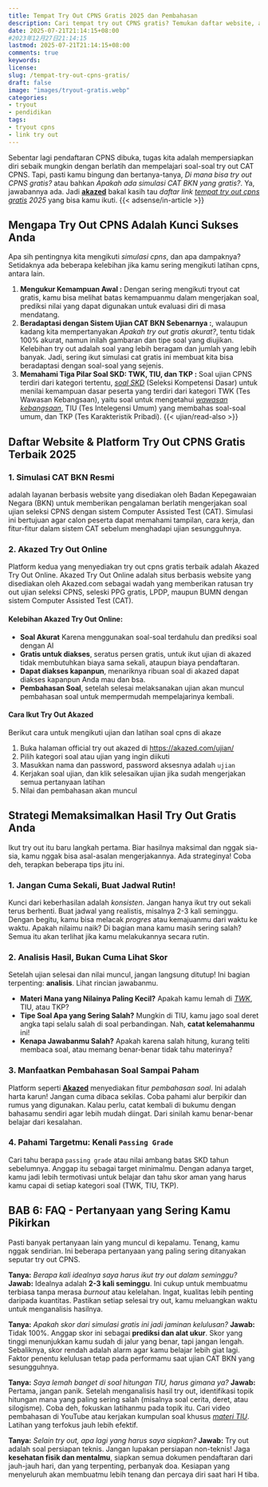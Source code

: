 ```yaml
---
title: Tempat Try Out CPNS Gratis 2025 dan Pembahasan
description: Cari tempat try out CPNS gratis? Temukan daftar website, aplikasi, dan link download soal SKD CPNS 2025 gratis lengkap dengan pembahasan. Mulai persiapanmu sekarang!
date: 2025-07-21T21:14:15+08:00 
#2023年12月27日21:14:15
lastmod: 2025-07-21T21:14:15+08:00 
comments: true
keywords: 
license: 
slug: /tempat-try-out-cpns-gratis/
draft: false 
image: "images/tryout-gratis.webp"
categories:
- tryout
- pendidikan
tags:
- tryout cpns
- link try out
---
```


Sebentar lagi pendaftaran CPNS dibuka, tugas kita adalah mempersiapkan diri sebaik mungkin dengan berlatih dan mempelajari soal-soal try out CAT CPNS. Tapi, pasti kamu bingung dan bertanya-tanya, *Di mana bisa try out CPNS gratis?* atau bahkan *Apakah ada simulasi CAT BKN yang gratis?*. Ya, jawabannya ada. Jadi **[akazed](/)** bakal kasih tau *daftar link [tempat try out cpns gratis](/tempat-try-out-cpns-gratis/) 2025* yang bisa kamu ikuti.
{{< adsense/in-article >}}

## Mengapa Try Out CPNS Adalah Kunci Sukses Anda
Apa sih pentingnya kita mengikuti *simulasi cpns*, dan apa dampaknya? Setidaknya ada beberapa kelebihan jika kamu sering mengikuti latihan cpns, antara lain.
1. **Mengukur Kemampuan Awal :** Dengan sering mengikuti tryout cat gratis, kamu bisa melihat batas kemampuanmu dalam mengerjakan soal, prediksi nilai yang dapat digunakan untuk evaluasi diri di masa mendatang.
2. **Beradaptasi dengan Sistem Ujian CAT BKN Sebenarnya :**, walaupun kadang kita mempertanyakan *Apakah try out gratis akurat?*, tentu tidak 100% akurat, namun inilah gambaran dan tipe soal yang diujikan. Kelebihan try out adalah soal yang lebih beragam dan jumlah yang lebih banyak. Jadi, sering ikut simulasi cat gratis ini membuat kita bisa beradaptasi dengan soal-soal yang sejenis.
3. **Memahami Tiga Pilar Soal SKD: TWK, TIU, dan TKP :** Soal ujian CPNS terdiri dari kategori tertentu, *[soal SKD](/ujian/cpns/try-out-skd-cpns-gratis/)* (Seleksi Kompetensi Dasar) untuk menilai kemampuan dasar peserta yang terdiri dari kategori TWK (Tes Wawasan Kebangsaan), yaitu soal untuk mengetahui *[wawasan kebangsaan](/ujian/cpns/try-out-tes-wawasan-bebangsaan/)*, TIU (Tes Intelegensi Umum) yang membahas soal-soal umum, dan TKP (Tes Karakteristik Pribadi).
{{< ujian/read-also >}}

## Daftar Website & Platform Try Out CPNS Gratis Terbaik 2025
### 1. Simulasi CAT BKN Resmi 
adalah layanan berbasis website yang disediakan oleh Badan Kepegawaian Negara (BKN) untuk memberikan pengalaman berlatih mengerjakan soal ujian seleksi CPNS dengan sistem Computer Assisted Test (CAT). Simulasi ini bertujuan agar calon peserta dapat memahami tampilan, cara kerja, dan fitur-fitur dalam sistem CAT sebelum menghadapi ujian sesungguhnya. 



### 2. Akazed Try Out Online
Platform kedua yang menyediakan try out cpns gratis terbaik adalah Akazed Try Out Online. Akazed Try Out Online adalah situs berbasis website yang disediakan oleh Akazed.com sebagai wadah yang memberikan ratusan try out ujian seleksi CPNS, seleski PPG gratis, LPDP, maupun BUMN dengan sistem Computer Assisted Test (CAT). 

#### Kelebihan Akazed Try Out Online:
- **Soal Akurat** Karena menggunakan soal-soal terdahulu dan prediksi soal dengan AI
- **Gratis untuk diakses**, seratus persen gratis, untuk ikut ujian di akazed tidak membutuhkan biaya sama sekali, ataupun biaya pendaftaran.
- **Dapat diakses kapanpun**, menariknya ribuan soal di akazed dapat diakses kapanpun Anda mau dan bsa.
- **Pembahasan Soal**, setelah selesai melaksanakan ujian akan muncul pembahasan soal untuk mempermudah mempelajarinya kembali.

#### Cara Ikut Try Out Akazed
Berikut cara untuk mengikuti ujian dan latihan soal cpns di akaze
1. Buka halaman official try out akazed di https://akazed.com/ujian/
2. Pilih kategori soal atau ujian yang ingin diikuti
3. Masukkan nama dan password, password aksesnya adalah `ujian`
4. Kerjakan soal ujian, dan klik selesaikan ujian jika sudah mengerjakan semua pertanyaan latihan
5. Nilai dan pembahasan akan muncul

## Strategi Memaksimalkan Hasil Try Out Gratis Anda

Ikut try out itu baru langkah pertama. Biar hasilnya maksimal dan nggak sia-sia, kamu nggak bisa asal-asalan mengerjakannya. Ada strateginya! Coba deh, terapkan beberapa tips jitu ini.

### 1. Jangan Cuma Sekali, Buat Jadwal Rutin!
Kunci dari keberhasilan adalah *konsisten*. Jangan hanya ikut try out sekali terus berhenti. Buat jadwal yang realistis, misalnya 2-3 kali seminggu. Dengan begitu, kamu bisa melacak *progres* atau kemajuanmu dari waktu ke waktu. Apakah nilaimu naik? Di bagian mana kamu masih sering salah? Semua itu akan terlihat jika kamu melakukannya secara rutin.

### 2. Analisis Hasil, Bukan Cuma Lihat Skor
Setelah ujian selesai dan nilai muncul, jangan langsung ditutup! Ini bagian terpenting: **analisis**. Lihat rincian jawabanmu.
* **Materi Mana yang Nilainya Paling Kecil?** Apakah kamu lemah di *[TWK](/ujian/cpns/try-out-tes-wawasan-bebangsaan/)*, TIU, atau TKP?
* **Tipe Soal Apa yang Sering Salah?** Mungkin di TIU, kamu jago soal deret angka tapi selalu salah di soal perbandingan. Nah, **catat kelemahanmu** ini!
* **Kenapa Jawabanmu Salah?** Apakah karena salah hitung, kurang teliti membaca soal, atau memang benar-benar tidak tahu materinya?

### 3. Manfaatkan Pembahasan Soal Sampai Paham
Platform seperti **[Akazed](/)** menyediakan fitur *pembahasan soal*. Ini adalah harta karun! Jangan cuma dibaca sekilas. Coba pahami alur berpikir dan rumus yang digunakan. Kalau perlu, catat kembali di bukumu dengan bahasamu sendiri agar lebih mudah diingat. Dari sinilah kamu benar-benar belajar dari kesalahan.

### 4. Pahami Targetmu: Kenali `Passing Grade`
Cari tahu berapa `passing grade` atau nilai ambang batas SKD tahun sebelumnya. Anggap itu sebagai target minimalmu. Dengan adanya target, kamu jadi lebih termotivasi untuk belajar dan tahu skor aman yang harus kamu capai di setiap kategori soal (TWK, TIU, TKP).

## BAB 6: FAQ - Pertanyaan yang Sering Kamu Pikirkan

Pasti banyak pertanyaan lain yang muncul di kepalamu. Tenang, kamu nggak sendirian. Ini beberapa pertanyaan yang paling sering ditanyakan seputar try out CPNS.

**Tanya:** *Berapa kali idealnya saya harus ikut try out dalam seminggu?*
**Jawab:** Idealnya adalah **2-3 kali seminggu**. Ini cukup untuk membuatmu terbiasa tanpa merasa *burnout* atau kelelahan. Ingat, kualitas lebih penting daripada kuantitas. Pastikan setiap selesai try out, kamu meluangkan waktu untuk menganalisis hasilnya.

**Tanya:** *Apakah skor dari simulasi gratis ini jadi jaminan kelulusan?*
**Jawab:** Tidak 100%. Anggap skor ini sebagai **prediksi dan alat ukur**. Skor yang tinggi menunjukkan kamu sudah di jalur yang benar, tapi jangan lengah. Sebaliknya, skor rendah adalah alarm agar kamu belajar lebih giat lagi. Faktor penentu kelulusan tetap pada performamu saat ujian CAT BKN yang sesungguhnya.

**Tanya:** *Saya lemah banget di soal hitungan TIU, harus gimana ya?*
**Jawab:** Pertama, jangan panik. Setelah menganalisis hasil try out, identifikasi topik hitungan mana yang paling sering salah (misalnya soal cerita, deret, atau silogisme). Coba deh, fokuskan latihanmu pada topik itu. Cari video pembahasan di YouTube atau kerjakan kumpulan soal khusus *[materi TIU](/ujian/tiu/tryout-tiu-cpns-2024/)*. Latihan yang terfokus jauh lebih efektif.

**Tanya:** *Selain try out, apa lagi yang harus saya siapkan?*
**Jawab:** Try out adalah soal persiapan teknis. Jangan lupakan persiapan non-teknis! Jaga **kesehatan fisik dan mentalmu**, siapkan semua dokumen pendaftaran dari jauh-jauh hari, dan yang terpenting, perbanyak doa. Kesiapan yang menyeluruh akan membuatmu lebih tenang dan percaya diri saat hari H tiba.